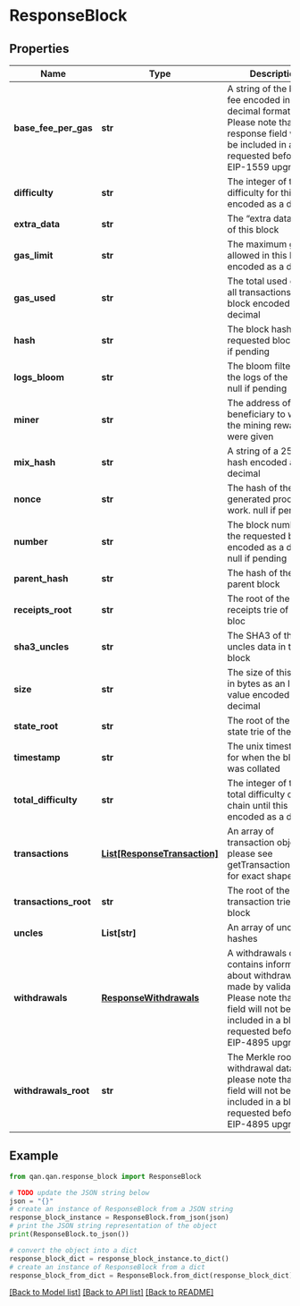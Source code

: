 # ResponseBlock


## Properties

Name | Type | Description | Notes
------------ | ------------- | ------------- | -------------
**base_fee_per_gas** | **str** | A string of the base fee encoded in decimal format. Please note that this response field will not be included in a block requested before the EIP-1559 upgrade | 
**difficulty** | **str** | The integer of the difficulty for this block encoded as a decimal | 
**extra_data** | **str** | The “extra data” field of this block | 
**gas_limit** | **str** | The maximum gas allowed in this block encoded as a decimal | 
**gas_used** | **str** | The total used gas by all transactions in this block encoded as a decimal | 
**hash** | **str** | The block hash of the requested block. null if pending | 
**logs_bloom** | **str** | The bloom filter for the logs of the block. null if pending | 
**miner** | **str** | The address of the beneficiary to whom the mining rewards were given | 
**mix_hash** | **str** | A string of a 256-bit hash encoded as a decimal | 
**nonce** | **str** | The hash of the generated proof-of-work. null if pending | 
**number** | **str** | The block number of the requested block encoded as a decimal. null if pending | 
**parent_hash** | **str** | The hash of the parent block | 
**receipts_root** | **str** | The root of the receipts trie of the bloc | 
**sha3_uncles** | **str** | The SHA3 of the uncles data in the block | 
**size** | **str** | The size of this block in bytes as an Integer value encoded as decimal | 
**state_root** | **str** | The root of the final state trie of the block | 
**timestamp** | **str** | The unix timestamp for when the block was collated | 
**total_difficulty** | **str** | The integer of the total difficulty of the chain until this block encoded as a decimal | 
**transactions** | [**List[ResponseTransaction]**](ResponseTransaction.md) | An array of transaction objects - please see getTransactionByHash for exact shape | 
**transactions_root** | **str** | The root of the transaction trie of the block | 
**uncles** | **List[str]** | An array of uncle hashes | 
**withdrawals** | [**ResponseWithdrawals**](ResponseWithdrawals.md) | A withdrawals object contains information about withdrawals made by validators. Please note that this field will not be included in a block requested before the EIP-4895 upgrade | 
**withdrawals_root** | **str** | The Merkle root of withdrawal data. Also, please note that this field will not be included in a block requested before the EIP-4895 upgrade | 

## Example

```python
from qan.qan.response_block import ResponseBlock

# TODO update the JSON string below
json = "{}"
# create an instance of ResponseBlock from a JSON string
response_block_instance = ResponseBlock.from_json(json)
# print the JSON string representation of the object
print(ResponseBlock.to_json())

# convert the object into a dict
response_block_dict = response_block_instance.to_dict()
# create an instance of ResponseBlock from a dict
response_block_from_dict = ResponseBlock.from_dict(response_block_dict)
```
[[Back to Model list]](../README.md#documentation-for-models) [[Back to API list]](../README.md#documentation-for-api-endpoints) [[Back to README]](../README.md)


